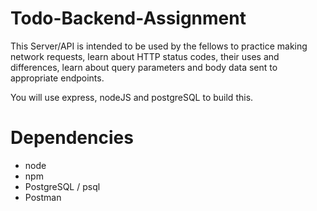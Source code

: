 # Todo-Backend-Assignment

This Server/API is intended to be used by the fellows to practice making network requests, learn about HTTP status codes, their uses and differences, learn about query parameters and body data sent to appropriate endpoints.

You will use express, nodeJS and postgreSQL to build this.

# Dependencies 
- node
- npm
- PostgreSQL / psql
- Postman


